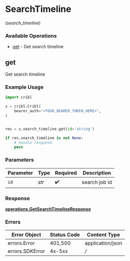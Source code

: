 # SearchTimeline
(*search_timeline*)

### Available Operations

* [get](#get) - Get search timeline

## get

Get search timeline

### Example Usage

```python
import cribl

s = cribl.Cribl(
    bearer_auth="<YOUR_BEARER_TOKEN_HERE>",
)


res = s.search_timeline.get(id='string')

if res.search_timeline is not None:
    # handle response
    pass
```

### Parameters

| Parameter          | Type               | Required           | Description        |
| ------------------ | ------------------ | ------------------ | ------------------ |
| `id`               | *str*              | :heavy_check_mark: | search job id      |


### Response

**[operations.GetSearchTimelineResponse](../../models/operations/getsearchtimelineresponse.md)**
### Errors

| Error Object     | Status Code      | Content Type     |
| ---------------- | ---------------- | ---------------- |
| errors.Error     | 401,500          | application/json |
| errors.SDKError  | 4x-5xx           | */*              |
